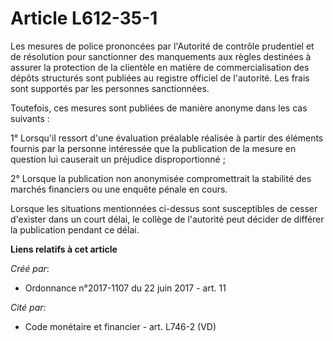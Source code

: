 # Article L612-35-1

Les mesures de police prononcées par l'Autorité de contrôle prudentiel et de résolution pour sanctionner des manquements aux
règles destinées à assurer la protection de la clientèle en matière de commercialisation des dépôts structurés sont publiées
au registre officiel de l'autorité. Les frais sont supportés par les personnes sanctionnées.

Toutefois, ces mesures sont publiées de manière anonyme dans les cas suivants :

1° Lorsqu'il ressort d'une évaluation préalable réalisée à partir des éléments fournis par la personne intéressée que la
publication de la mesure en question lui causerait un préjudice disproportionné ;

2° Lorsque la publication non anonymisée compromettrait la stabilité des marchés financiers ou une enquête pénale en cours.

Lorsque les situations mentionnées ci-dessus sont susceptibles de cesser d'exister dans un court délai, le collège de
l'autorité peut décider de différer la publication pendant ce délai.

**Liens relatifs à cet article**

_Créé par_:

  - Ordonnance n°2017-1107 du 22 juin 2017 - art. 11

_Cité par_:

  - Code monétaire et financier - art. L746-2 (VD)
